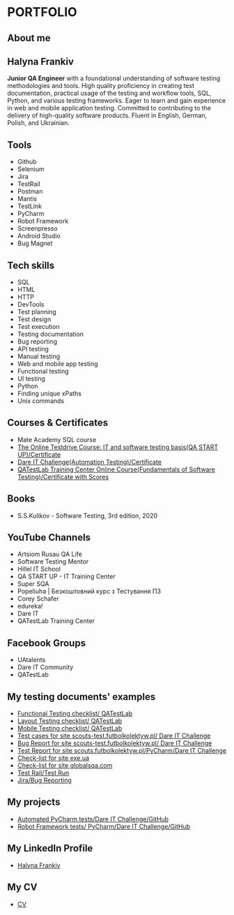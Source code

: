 # **PORTFOLIO**
## **About me**
## **Halyna Frankiv**
**Junior QA Engineer** with a foundational understanding of software testing methodologies and tools. High quality proficiency in creating test documentation, practical usage of the testing and workflow tools, SQL, Python, and various testing frameworks. Eager to learn and gain experience in web and mobile application testing. Committed to contributing to the delivery of high-quality software products. Fluent in English, German, Polish, and Ukrainian.
## **Tools**
- Github
- Selenium 
- Jira
- TestRail
- Postman
- Mantis
- TestLink
- PyCharm
- Robot Framework
- Screenpresso
- Android Studio
- Bug Magnet  

## **Tech skills**
- SQL
- HTML
- HTTP
- DevTools
- Test planning
- Test design
- Test execution
- Testing documentation
- Bug reporting
- API testing
- Manual testing
- Web and mobile app testing
- Functional testing
- UI testing  
- Python
- Finding unique xPaths
- Unix commands
## **Courses & Certificates**
- Mate Academy SQL course
- [The Online Testdrive Course: IT and software testing basis(QA START UP)/Certificate](https://drive.google.com/file/d/16HThZCqsw1cST7jAZHc0o7yQpyZbTu49/view?usp=sharing)
- [Dare IT Challenge(Automation Testing)/Certificate](https://drive.google.com/file/d/1wMLGn8-lQQglhj35oUEMx9bSmup-mig7/view?usp=sharing)
- [QATestLab Training Center Online Course(Fundamentals of Software Testing)/Certificate with Scores](https://drive.google.com/file/d/11IJx4xG0Su2pflcGFXbVZ33YvLkJk32I/view?usp=sharing)
## **Books**
- S.S.Kulikov - Software Testing, 3rd edition, 2020
## **YouTube Channels**
-  Artsiom Rusau QA Life
-  Software Testing Mentor
-  Hillel IT School
-  QA START UP - IT Training Center
-  Super SQA
-  Popeliuha | Безкоштовний курс з Тестування ПЗ
-  Corey Schafer
-  edureka!
-  Dare IT
-  QATestLab Training Center
## **Facebook Groups**
- UAtalents
- Dare IT Community 
- QATestLab
## **My testing documents' examples**
- [Functional Testing checklist/ QATestLab](https://docs.google.com/spreadsheets/d/1RmpDYf0gEF3ASrQjpArPMr2GvUwKZuJpyz6J1lybXyQ/edit#gid=0)
- [Layout Testing checklist/ QATestLab](https://docs.google.com/spreadsheets/d/196UzB6-wnBBZ_bpdhLmMylVJfg82KDKYa4n_92CGy6E/edit#gid=0)
- [Mobile Testing checklist/ QATestLab](https://docs.google.com/spreadsheets/d/1CEtnmHtYPdZx6zR9DT180y8QuaGmwSUn-z263SJkInE/edit#gid=0)
- [Test cases for site scouts-test.futbolkolektyw.pl/ Dare IT Challenge](https://docs.google.com/spreadsheets/d/1tXPu3XBxTtwBrxALS6lIfQA10YoGvDaVwF07FTyq3pQ/edit?usp=sharing)
- [Bug Report for site scouts-test.futbolkolektyw.pl/ Dare IT Challenge](https://docs.google.com/spreadsheets/d/1r_ftWbF_bNFPXBr3EpuPXgj7Af4LIlHIJ6CcdmSWbuo/edit#gid=0)
- [Test Report for site scouts.futbolkolektyw.pl/PyCharm/Dare IT Challenge](https://docs.google.com/spreadsheets/d/1u13o7_w-FeB1As2Och-Pu-QUEENVcwYixGfWEhe5nAg/edit#gid=0)
- [Check-list for site exe.ua](https://docs.google.com/spreadsheets/d/1dBsMBsq5b-_EyUwhb5tRIfP9ZYH2ZOcFfS5PNZ0dTz4/edit#gid=0)
- [Check-list for site globalsqa.com](https://docs.google.com/spreadsheets/d/1SlUw87Y8Uj5JKhHcMfrXy1kPO20SGCLGWP3M37_V5vM/edit#gid=0)
- [Test Rail/Test Run](http://joxi.ru/J2bpEvDiM03Xer )
- [Jira/Bug Reporting](http://joxi.ru/LmG6QZ5CZwxnKr)
## **My projects**
- [Automated PyCharm tests/Dare IT Challenge/GitHub](https://github.com/gfrankiv/challenge_portfolio_pati)
- [Robot Framework tests/ PyCharm/Dare IT Challenge/GitHub](https://github.com/gfrankiv/halyna_robotframework)
## **My LinkedIn Profile**
- [Halyna Frankiv](https://www.linkedin.com/in/halyna-frankiv-b98047204/)
## **My CV**
- [CV](https://docs.google.com/document/d/1zKGrzvjbhONdLDEDrwTESGg5bHHlLFeCX8rrHrZt9QY/edit?usp=sharing) 
 






